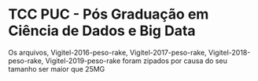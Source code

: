 # TCC PUC - Pós Graduação em Ciência de Dados e Big Data
 
 Os arquivos,
Vigitel-2016-peso-rake,
Vigitel-2017-peso-rake,
Vigitel-2018-peso-rake,
Vigitel-2019-peso-rake
foram zipados por causa do seu tamanho ser maior que 25MG
